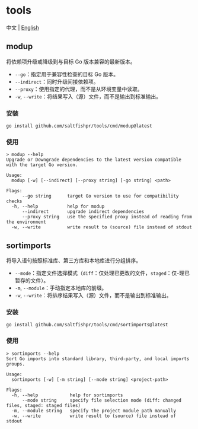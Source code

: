 # tools

中文 | [English](README.en.md)

## modup

将依赖项升级或降级到与目标 Go 版本兼容的最新版本。

- `--go`：指定用于兼容性检查的目标 Go 版本。
- `--indirect`：同时升级间接依赖项。
- `--proxy`：使用指定的代理，而不是从环境变量中读取。
- `-w`, `--write`：将结果写入（源）文件，而不是输出到标准输出。

### 安装

```shell
go install github.com/saltfishpr/tools/cmd/modup@latest
```

### 使用

```shell
> modup --help
Upgrade or Downgrade dependencies to the latest version compatible with the target Go version.

Usage:
  modup [-w] [--indirect] [--proxy string] [-go string] <path>

Flags:
      --go string      target Go version to use for compatibility checks
  -h, --help           help for modup
      --indirect       upgrade indirect dependencies
      --proxy string   use the specified proxy instead of reading from the environment
  -w, --write          write result to (source) file instead of stdout
```

## sortimports

将导入语句按照标准库、第三方库和本地库进行分组排序。

- `--mode`：指定文件选择模式（`diff`：仅处理已更改的文件，`staged`：仅-理已暂存的文件）。
- `-m`, `--module`：手动指定本地库的前缀。
- `-w`, `--write`：将排序结果写入（源）文件，而不是输出到标准输出。

### 安装

```shell
go install github.com/saltfishpr/tools/cmd/sortimports@latest
```

### 使用

```shell
> sortimports --help
Sort Go imports into standard library, third-party, and local imports groups.

Usage:
  sortimports [-w] [-m string] [--mode string] <project-path>

Flags:
  -h, --help            help for sortimports
      --mode string     specify file selection mode (diff: changed files, staged: staged files)
  -m, --module string   specify the project module path manually
  -w, --write           write result to (source) file instead of stdout
```
